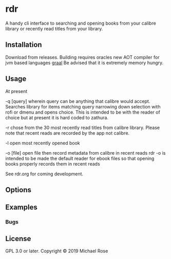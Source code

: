 # rdr

A handy cli interface to searching and opening books from your calibre library or recently read titles from your library.

## Installation

Download from releases. Building requires oracles new AOT compiler for jvm based languages [graal](http://www.graalvm.org) Be advised that it is extremely memory hungry.

## Usage

At present

-q [query] wherein query can be anything that calibre would accept. Searches library for items matching query narrowing down selection with rofi or dmenu and opens choice. This is intended to be with the reader of choice but at present it is hard coded to zathura.

-r chose from the 30 most recently read titles from calibre library. Please note that recent reads are recorded by the app not calibre.

-l open most recently opened book

-o [file] open file then record metadata from calibre in recent reads rdr -o is intended to be made the default reader for ebook files so that opening books properly records them in recent reads

See rdr.org for coming development.

## Options

## Examples

### Bugs

## License

GPL 3.0 or later.
Copyright © 2019 Michael Rose
